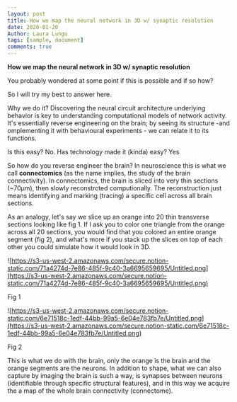 ```yaml
---
layout: post
title: How we map the neural network in 3D w/ synaptic resolution
date: 2020-01-20
Author: Laura Lungu
tags: [sample, document]
comments: true
---
```


**How we map the neural network in 3D w/ synaptic resolution**

You probably wondered at some point if this is possible and if so how?

So I will try my best to answer here.

Why we do it? Discovering the neural circuit architecture underlying behavior is key to understanding computational models of network activity. It's essentially reverse engineering on the brain; by seeing its structure -and omplementing it with behavioural experiments - we can relate it to its functions.

Is this easy? No. Has technology made it (kinda) easy? Yes

So how do you reverse engineer the brain? In neuroscience this is what we call **connectomics** (as the name implies, the study of the brain connectivity). In connectomics, the brain is sliced into very thin sections (~70μm), then slowly reconstrcted computionally. The reconstruction just means  identifying and marking (tracing) a specific cell across all brain sections.

As an analogy, let's say we slice up an orange into 20 thin transverse sections looking like fig 1. If I ask you to color one triangle from the orange across all 20 sections, you would find that you colored an entire orange segment (fig 2), and what's more if you stack up the slices on top of each other you could simulate how it would look in 3D.



![https://s3-us-west-2.amazonaws.com/secure.notion-static.com/71a4274d-7e86-485f-9c40-3a6695659695/Untitled.png](https://s3-us-west-2.amazonaws.com/secure.notion-static.com/71a4274d-7e86-485f-9c40-3a6695659695/Untitled.png)

Fig 1

![https://s3-us-west-2.amazonaws.com/secure.notion-static.com/6e71518c-1edf-44bb-99a5-6e04e783fb7e/Untitled.png](https://s3-us-west-2.amazonaws.com/secure.notion-static.com/6e71518c-1edf-44bb-99a5-6e04e783fb7e/Untitled.png)

Fig 2



This is what we do with the brain, only the orange is the brain and the orange segments are the neurons. In addition to shape, what we can also capture by imaging the brain is such a way, is synapses between neurons (identifiable through specific structural features), and in this way we acquire the a map of the whole brain connectivity (connectome).
